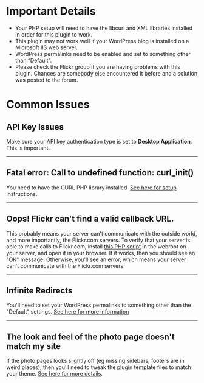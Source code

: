 # Important Details #

  * Your PHP setup will need to have the libcurl and XML libraries installed in order for this plugin to work.
  * This plugin may not work well if your WordPress blog is installed on a Microsoft IIS web server.
  * WordPress permalinks need to be enabled and set to something other than “Default”.
  * Please check the Flickr group if you are having problems with this plugin. Chances are somebody else encountered it before and a solution was posted to the forum.

# Common Issues #

## API Key Issues ##

Make sure your API key authentication type is set to **Desktop Application**. This is important.


---


## Fatal error: Call to undefined function: curl\_init() ##

You need to have the CURL PHP library installed. [See here for setup](http://us3.php.net/manual/en/curl.setup.php) instructions.


---


## Oops! Flickr can't find a valid callback URL. ##

This probably means your server can't communicate with the outside world, and more importantly, the Flickr.com servers. To verify that your server is able to make calls to Flickr.com, install [this PHP script](http://photo-album.googlecode.com/svn/branches/tests/network.php) in the webroot on your server, and open it in your browser. If it works, then you should see an "OK" message. Otherwise, you'll see an error, which means your server can't communicate with the Flickr.com servers.


---


## Infinite Redirects ##

You'll need to set your WordPress permalinks to something other than the "Default" settings. [See here for more information](http://codex.wordpress.org/Using_Permalinks)


---


## The look and feel of the photo page doesn't match my site ##

If the photo pages looks slightly off (eg missing sidebars, footers are in weird places), then you'll need to tweak the plugin template files to match your theme. [See here for more details](http://code.google.com/p/photo-album/wiki/Documentation#Look_and_Feel_Customization).